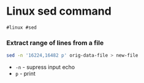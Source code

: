 # Linux sed command
`#linux #sed`

### Extract range of lines from a file
```bash
sed -n '16224,16482 p' orig-data-file > new-file
```
- `-n` - supress input echo
- `p` - print